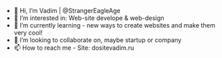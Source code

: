 - 👋 Hi, I’m Vadim | @StrangerEagleAge
- 👀 I’m interested in: Web-site develope & web-design
- 🌱 I’m currently learning - new ways to create websites and make them very cool!
- 💞️ I’m looking to collaborate on, maybe startup or company
- 📫 How to reach me - Site: dositevadim.ru

<!---
StrangerEagleAge/StrangerEagleAge is a ✨ special ✨ repository because its `README.md` (this file) appears on your GitHub profile.
You can click the Preview link to take a look at your changes.
--->
